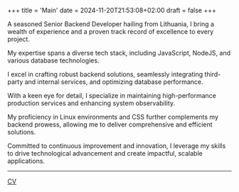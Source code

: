 +++
title = 'Main'
date = 2024-11-20T21:53:08+02:00
draft = false
+++

A seasoned Senior Backend Developer hailing from Lithuania, I bring a wealth of experience and a proven track record of excellence to every project.  

My expertise spans a diverse tech stack, including JavaScript, NodeJS, and various database technologies. 

I excel in crafting robust backend solutions, seamlessly integrating third-party and internal services, and optimizing database performance.  

With a keen eye for detail, I specialize in maintaining high-performance production services and enhancing system observability. 

My proficiency in Linux environments and CSS further complements my backend prowess, allowing me to deliver comprehensive and efficient solutions.  

Committed to continuous improvement and innovation, I leverage my skills to drive technological advancement and create impactful, scalable applications. 


--- 

[CV](./en/cv/)